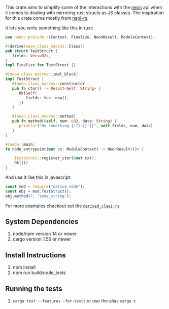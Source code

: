 This crate aims to simplify some of the interactions with the [neon](https://github.com/neon-bindings/neon) api when it comes to
dealing with mirroring rust structs as JS classes. The inspiration for this crate come mostly from
[napi-rs](https://github.com/napi-rs/napi-rs).

It lets you write something like this in rust:

```rust
use neon::prelude::{Context, Finalize, NeonResult, ModuleContext};

#[derive(neon_class_macros::Class)]
pub struct TestStruct {
   fields: Vec<u32>,
}
impl Finalize for TestStruct {}

#[neon_class_macros::impl_block]
impl TestStruct {
   #[neon_class_macros::constructor]
   pub fn ctor() -> Result<Self, String> {
      Ok(Self{
         fields: Vec::new(),
      })
   }

   #[neon_class_macros::method]
   pub fn method(&self, num: u32, data: String) {
      println!("Do something {:?}-{}-{}", self.fields, num, data)
   }
}

#[neon::main]
fn node_entrypoint(mut cx: ModuleContext) -> NeonResult<()> {

    TestStruct::register_ctor(&mut cx)?;
    Ok(())
}
```

And use it like this in javascript:

```javascript
const mod = require("native.node");
const obj = mod.TestStruct();
obj.method(7, "some_string");
```

For more examples checkout out the [`derived_class.rs`](./node_tests/src/derived_class.rs)

## System Dependencies

1. node/npm version 14 or newer
2. cargo version 1.56 or newer

## Install Instructions

1. npm install
2. npm run build:node_tests

## Running the tests

1. `cargo test --features -for-tests` or use the alias `cargo t`
